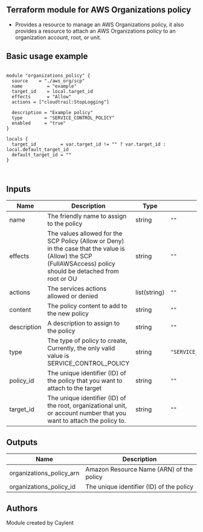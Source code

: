 ## Terraform module for AWS Organizations policy




* Provides a resource to manage an AWS Organizations policy, it also provides a resource to attach an AWS Organizations policy to an organization account, root, or unit. 


## Basic usage example

```hcl

module "organizations_policy" {
  source    = "./aws_org/scp"
  name         = "example"
  target_id    = local.target_id
  effects      = "Allow" 
  actions = ["cloudtrail:StopLogging"]

  description = "Example policy"
  type        = "SERVICE_CONTROL_POLICY"
  enabled     = "true"
}

locals {
  target_id         = var.target_id != "" ? var.target_id : local.default_target_id
  default_target_id = ""
}
                                           
  
```
## Inputs                                                                                       
                                                                                                
| Name | Description | Type | Default | Required |                                              
|------|-------------|------|---------|----------|                                                   
| name | The friendly name to assign to the policy | string | `""` | yes |
| effects | The values allowed for the SCP Policy (Allow or Deny) in the case that the value is (Allow) the SCP (FullAWSAccess) policy should be detached from root or OU | string | `""` | yes |
| actions | The services actions allowed or denied| list(string) | `""` | yes | 
| content | The policy content to add to the new policy | string | `""` | yes |                
| description | A description to assign to the policy | string | `""` | optional │
| type | The type of policy to create, Currently, the only valid value is SERVICE\_CONTROL\_POLICY | string | `"SERVICE_CONTROL_POLICY"` | optional │
| policy\_id |  The unique identifier (ID) of the policy that you want to attach to the target | string | `""` | yes |
| target\_id | The unique identifier (ID) of the root, organizational unit, or account number that you want to attach the policy to. | string | `""` | yes |                                                                              

## Outputs

| Name | Description |
|------|-------------|
| organizations\_policy\_arn | Amazon Resource Name (ARN) of the policy |
| organizations\_policy\_id | The unique identifier (ID) of the policy |

## Authors

Module created by Caylent 


